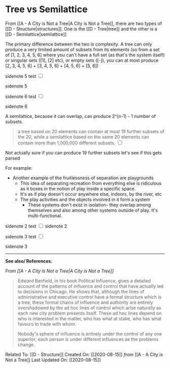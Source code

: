 # Tree vs Semilattice

From [[A - A City is Not a Tree|A City is Not a Tree]], there are two types of [[D - Structure|structures]]. One is the [[D - Tree|tree]] and the other is a [[D - Semilattice|semilattice]]

The primary difference between the two is complexity. 
A tree can only produce a very limited amount of subsets from its elements (so from a set of [1, 2, 3, 4, 5, 6] where you can't have a full set (as that's the system itself) or singular sets ([1], [2] etc), or empty sets ([-]), you can at most produce [2, 3, 4, 5, 6] + [3, 4, 5, 6] + [4, 5, 6] + [5, 6])
 
<label for="sn-5"
       class="margin-toggle sidenote-number">
sidenote 5 test 
</label>
<input type="checkbox"
       id="sn-5"
       class="margin-toggle"/>
	   
<span class="sidenote"> 
	sidenote 5
</span>


sidenote 6 test 
<label for="sn-6"
       class="margin-toggle sidenote-number">
</label>
<input type="checkbox"
       id="sn-6"
       class="margin-toggle"/>

<span class="sidenote"> 
	sidenote 6
</span>


A semilattice, because it can overlap, can produce 2^(n-1) - 1 number of subsets. 
> a tree based on 20 elements can contain at most 19 further subsets of the 20, while a semilattice based on the same 20 elements can contain more than 1,000,000 different subsets.<label for="sn-1" class="margin-toggle sidenote-number"> </label> <input type="checkbox" id="sn-1" class="margin-toggle"/>
<span class="sidenote"> 
	Not actually sure if you can produce 19 further subsets <Link to='/element'>let's see if this gets parsed</Link>
</span>

For example:
- Another example of the fruitlessness of separation are playgrounds
	- This idea of separating recreation from everything else is ridiculous as it boxes in the notion of play inside a specific space. 
	- It's as if play doesn't occur anywhere else, indoors, by the river, etc
	- The play activities and the objects involved in it form a system
		- These systems don't exist in isolation- they overlap among themselves and also among other systems outside of play. It's multi-functional. 

sidenote 2 test 
<label for="sn-2" class="margin-toggle sidenote-number"> </label> <input type="checkbox" id="sn-2" class="margin-toggle"/>
<span class="sidenote"> 
	sidenote 2
</span>

sidenote 3 test 
<label for="sn-3" class="margin-toggle sidenote-number"> </label> <input type="checkbox" id="sn-3" class="margin-toggle"/>

<span class="sidenote"> 
	sidenote 3
</span>

---
**See also/ References**:

*From [[A - A City is Not a Tree|A City is Not a Tree]]*
> Edward Banfield, in his book Political Influence, gives a detailed account of the patterns of influence and control that have actually led to decisions in Chicago. He shows that, although the lines of administrative and executive control have a formal structure which is a tree, these formal chains of influence and authority are entirely overshadowed by the ad hoc lines of control which arise naturally as each new city problem presents itself. These ad hoc lines depend on who is interested in the matter, who has what at stake, who has what favours to trade with whom.
>
> Nobody's sphere of influence is entirely under the control of any one superior; each person is under different influences as the problems change.


Related To: [[D - Structure]]
Created On: [[2020-08-15]] *from* [[A - A City is Not a Tree]]
Last Updated On: [[2020-08-15]]